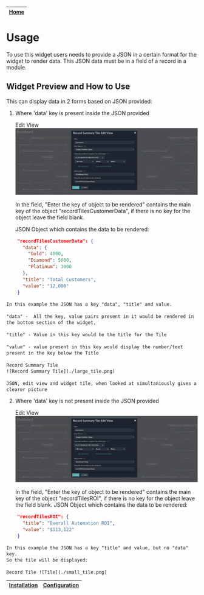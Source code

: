 | [Home](../README.md) |
|----------------------|

# Usage
To use this widget users needs to provide a JSON in a certain format for the widget to render data.
This JSON data must be in a field of a record in a module.


## Widget Preview and How to Use
This can display data in 2 forms based on JSON provided:

1. Where 'data' key is present inside the JSON provided

    Edit View ![Edit View](./edit_view.png)

    In the field, "Enter the key of object to be rendered" contains the main key of the object "recordTilesCustomerData", if there is no key for the object leave the field blank.

    JSON Object which contains the data to be rendered:
```JSON
    "recordTilesCustomerData": {
      "data": {
        "Gold": 4000,
        "Diamond": 5000,
        "Platinum": 3000
      },
      "title": "Total Customers",
      "value": "12,000"
    }
```
    In this example the JSON has a key "data", "title" and value.
    
    "data" -  All the key, value pairs present in it would be rendered in the bottom section of the widget, 
    
    "title" - Value in this key would be the title for the Tile
    
    "value" - value present in this key would display the number/text present in the key below the Title

    Record Summary Tile
    ![Record Summary Tile](./large_tile.png)

    JSON, edit view and widget tile, when looked at simultaniously gives a clearer picture

2. Where 'data' key is not present inside the JSON provided
    
    Edit View ![Edit View](./edit_view.png)
    
    In the field, "Enter the key of object to be rendered" contains the main key of the object "recordTilesROI", if there is no key for the object leave the field blank.
    JSON Object which contains the data to be rendered:
```JSON
    "recordTilesROI": {
      "title": "Overall Automation ROI",
      "value": "$113,122"
    }
```
    In this example the JSON has a key "title" and value, but no "data" key.
    So the tile will be displayed:
    
    Record Tile ![Tile](./small_tile.png)




| [Installation](./setup.md#installation) | [Configuration](./setup.md#configuration) |
|-----------------------------------------|-------------------------------------------|